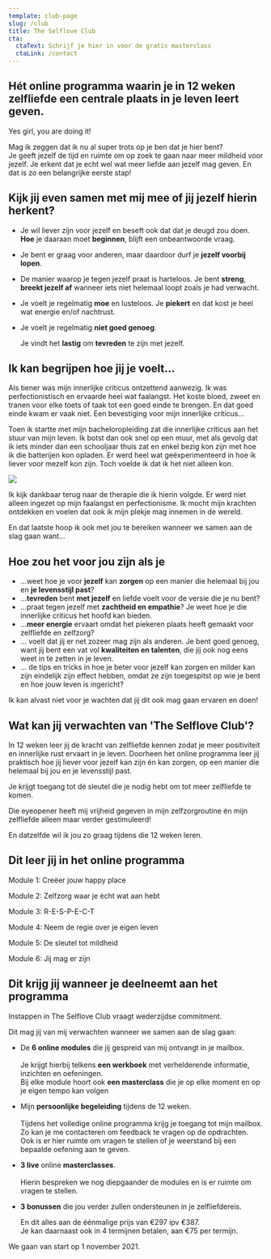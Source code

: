 ```yaml
---
template: club-page
slug: /club
title: The Selflove Club
cta:
  ctaText: Schrijf je hier in voor de gratis masterclass
  ctaLink: /contact
---
```

## Hét online programma waarin je in 12 weken zelfliefde een centrale plaats in je leven leert geven.

Yes girl, you are doing it!

Mag ik zeggen dat ik nu al super trots op je ben dat je hier bent?\
Je geeft jezelf de tijd en ruimte om op zoek te gaan naar meer mildheid voor jezelf. Je erkent dat je echt wel wat meer liefde aan jezelf mag geven. En dat is zo een belangrijke eerste stap! 

## Kijk jij even samen met mij mee of jij jezelf hierin herkent?

* Je wil liever zijn voor jezelf en beseft ook dat dat je deugd zou doen. **Hoe** je daaraan moet **beginnen**, blijft een onbeantwoorde vraag.
* Je bent er graag voor anderen, maar daardoor durf je **jezelf voorbij lopen**.
* De manier waarop je tegen jezelf praat is harteloos. Je bent **streng**, **breekt jezelf af** wanneer iets niet helemaal loopt zoals je had verwacht.
* Je voelt je regelmatig **moe** en lusteloos. Je **piekert** en dat kost je heel wat energie en/of nachtrust. 
* Je voelt je regelmatig **niet goed genoeg**.

  Je vindt het **lastig** om **tevreden** te zijn met jezelf.

## Ik kan begrijpen hoe jij je voelt…

Als tiener was mijn innerlijke criticus ontzettend aanwezig. Ik was perfectionistisch en ervaarde heel wat faalangst. Het koste bloed, zweet en tranen voor elke toets of taak tot een goed einde te brengen. En dat goed einde kwam er vaak niet. Een bevestiging voor mijn innerlijke criticus…

Toen ik startte met mijn bacheloropleiding zat die innerlijke criticus aan het stuur van mijn leven. Ik botst dan ook snel op een muur, met als gevolg dat ik iets minder dan een schooljaar thuis zat en enkel bezig kon zijn met hoe ik die batterijen kon opladen.
Er werd heel wat geëxperimenteerd in hoe ik liever voor mezelf kon zijn. Toch voelde ik dat ik het niet alleen kon.

![](/assets/foto-selflove-club-website.png)

Ik kijk dankbaar terug naar de therapie die ik hierin volgde. Er werd niet alleen ingezet op mijn faalangst en perfectionisme. Ik mocht mijn krachten ontdekken en voelen dat ook ik mijn plekje mag innemen in de wereld.

En dat laatste hoop ik ook met jou te bereiken wanneer we samen aan de slag gaan want…

## Hoe zou het voor jou zijn als je

* ...weet hoe je voor **jezelf** kan **zorgen** op een manier die helemaal bij jou en **je levensstijl past**?
* ...**tevreden** bent **met jezelf** en liefde voelt voor de versie die je nu bent?
* ...praat tegen jezelf met **zachtheid en empathie**? Je weet hoe je die innerlijke criticus het hoofd kan bieden. 
* ...**meer energie** ervaart omdat het piekeren plaats heeft gemaakt voor zelfliefde en zelfzorg?
* ... voelt dat jij er net zozeer mag zijn als anderen. Je bent goed genoeg, want jij bent een vat vol **kwaliteiten en talenten**, die jij ook nog eens weet in te zetten in je leven.
* ... de tips en tricks in hoe je beter voor jezelf kan zorgen en milder kan zijn eindelijk zijn effect hebben, omdat ze zijn toegespitst op wie je bent en hoe jouw leven is ingericht?

Ik kan alvast niet voor je wachten dat jij dit ook mag gaan ervaren en doen! 

## Wat kan jij verwachten van 'The Selflove Club'?

In 12 weken leer jij de kracht van zelfliefde kennen zodat je meer positiviteit en innerlijke rust ervaart in je leven. Doorheen het online programma leer jij praktisch hoe jij liever voor jezelf kan zijn én kan zorgen, op een manier die helemaal bij jou en je levensstijl past.

Je krijgt toegang tot dé sleutel die je nodig hebt om tot meer zelfliefde te komen.

Die eyeopener heeft mij vrijheid gegeven in mijn zelfzorgroutine én mijn zelfliefde alleen maar verder gestimuleerd! 

En datzelfde wil ik jou zo graag tijdens die 12 weken leren.

## Dit leer jij in het online programma

Module 1: Creëer jouw happy place 

Module 2: Zelfzorg waar je écht wat aan hebt

Module 3: R-E-S-P-E-C-T

Module 4: Neem de regie over je eigen leven 

Module 5: De sleutel tot mildheid 

Module 6: Jij mag er zijn

## Dit krijg jij wanneer je deelneemt aan het programma 

Instappen in The Selflove Club vraagt wederzijdse commitment. 

Dit mag jij van mij verwachten wanneer we samen aan de slag gaan:

* De **6 online modules** die jij gespreid van mij ontvangt in je mailbox. \
  \
  Je krijgt hierbij telkens **een werkboek** met verhelderende informatie, inzichten en oefeningen. \
  Bij elke module hoort ook **een masterclass** die je op elke moment en op je eigen tempo kan volgen 
* Mijn **persoonlijke begeleiding** tijdens de 12 weken. \
  \
  Tijdens het volledige online programma krijg je toegang tot mijn mailbox. \
  Zo kan je me contacteren om feedback te vragen op de opdrachten. \
  Ook is er hier ruimte om vragen te stellen of je weerstand bij een bepaalde oefening aan te geven. 
* **3 live** online **masterclasses**. \
  \
  Hierin bespreken we nog diepgaander de modules en is er ruimte om vragen te stellen. 
* **3 bonussen** die jou verder zullen ondersteunen in je zelfliefdereis.

  En dit alles aan de éénmalige prijs van €297 ipv €387. \
  Je kan daarnaast ook in 4 termijnen betalen, aan €75 per termijn. 


We gaan van start op 1 november 2021.
